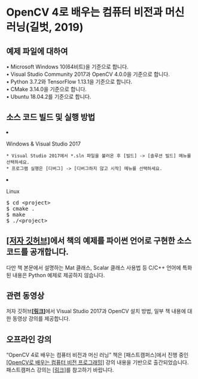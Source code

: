 <h1>OpenCV 4로 배우는 컴퓨터 비전과 머신 러닝(길벗, 2019)

## 예제 파일에 대하여 

• Microsoft Windows 10(64비트)을 기준으로 합니다.<br/>
• Visual Studio Community 2017과 OpenCV 4.0.0을 기준으로 합니다.<br/>
• Python 3.7.2와 TensorFlow 1.13.1을 기준으로 합니다.<br/>
• CMake 3.14.0을 기준으로 합니다.<br/>
• Ubuntu 18.04.2를 기준으로 합니다.<br/>

## 소스 코드 빌드 및 실행 방법

<li>
<p>Windows &amp; Visual Studio 2017</p>
<pre><code>* Visual Studio 2017에서 *.sln 파일을 불러온 후 [빌드] -&gt; [솔루션 빌드] 메뉴를 선택하세요.
* 프로그램 실행은 [디버그] -&gt; [디버그하지 않고 시작] 메뉴를 선택하세요.
</code></pre>
</li>
<li>
<p>Linux</p>
<div class="highlight highlight-source-shell"><pre>$ <span class="pl-c1">cd</span> <span class="pl-k">&lt;</span>project<span class="pl-k">&gt;</span>
$ cmake <span class="pl-c1">.</span>
$ make
$ ./<span class="pl-k">&lt;</span>project<span class="pl-k">&gt;</span></pre></div>
</li>

## <a href="https://github.com/sunkyoo/opencv4cvml/tree/master/python" target="_blank">[저자 깃허브]</a>에서 책의 예제를 파이썬 언어로 구현한 소스 코드를 공개합니다.
다만 책 본문에서 설명하는 Mat 클래스, Scalar 클래스 사용법 등 C/C++ 언어에 특화된 내용은 Python 예제로 제공하지 않습니다.

## 관련 동영상
저자 깃허브<a href="https://sunkyoo.github.io/opencv4cvml/" rel="nofollow"><strong>[링크]</strong></a>에서 Visual Studio 2017과 OpenCV 설치 방법, 일부 책 내용에 대한 동영상 강의를 제공합니다. 

## 오프라인 강의
<p>“OpenCV 4로 배우는 컴퓨터 비전과 머신 러닝” 책은 [패스트캠퍼스]에서 진행 중인 <a href="https://www.fastcampus.co.kr/dev_camp_cvocv/" target="_blank">[OpenCV로 배우는 컴퓨터 비전 프로그래밍]</a> 강의 내용을 기반으로 출간되었습니다. 패스트캠퍼스 강의는 <a href="https://www.fastcampus.co.kr/dev_camp_cvocv/" target="_blank">[링크]</a>를 참고하기 바랍니다.</p>
